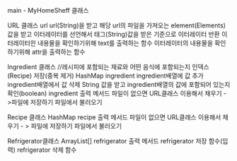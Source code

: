 main - MyHomeSheff 클래스


URL 클래스
url
url(String)을 받고 해당 url의 파일을 가져오는
element(Elements) 값을 받고 이터레이터를 선언해서 태그(String)값을 받은 기준으로 이터레이터 반환
이터레이터읜 내용물을 확인하기위해 text를 출력하는 함수
이터레이터의 내용물을 확인하기위해 attr을 출력하는 함수   

Ingredient 클래스 //레시피에 포함되는 재료와 어떤 음식에 포함되는지 인덱스(Recipe) 저장(중복 제거)
HashMap ingredient
ingredient배열에 값 추가
ingredient배열에서 값 삭제
String 값을 받고 ingredient배열의 값에 포함되어 있는지 확인(boolean)
ingredient 출력 메서드
파일이 없으면 URL클래스 이용해서 채우기 - >파일에 저장하기
파일에서 불러오기

Recipe 클래스
HashMap recipe
출력 메서드
파일이 없으면 URL클래스 이용해서 채우기 - > 파일에 저장하기
파일에서 불러오기

Refrigerator클래스
ArrayList[] refrigerator
출력 메서드
refrigerator 저장 함수(입력)
refrigerator 삭제 함수



